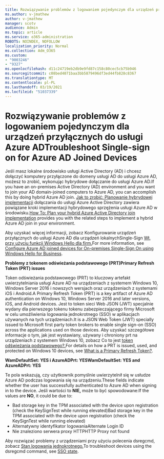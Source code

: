 ```yaml
---
title: Rozwiązywanie problemów z logowaniem pojedynczym dla urządzeń przyłącznych do usługi Azure AD
ms.author: v-jmathew
author: v-jmathew
manager: scotv
audience: Admin
ms.topic: article
ms.service: o365-administration
ROBOTS: NOINDEX, NOFOLLOW
localization_priority: Normal
ms.collection: Adm_O365
ms.custom:
- "9003246"
- "9327"
ms.openlocfilehash: d11c24719eb2db9e9fd87c158c80cec5cb75b946
ms.sourcegitcommit: c08bed4071baa3bb5879496df3ed44fb828c8367
ms.translationtype: MT
ms.contentlocale: pl-PL
ms.lasthandoff: 03/19/2021
ms.locfileid: "51037339"
---
```

# <a name="troubleshoot-single-sign-on-for-azure-ad-joined-devices"></a><span data-ttu-id="bc1bc-102">Rozwiązywanie problemów z logowaniem pojedynczym dla urządzeń przyłącznych do usługi Azure AD</span><span class="sxs-lookup"><span data-stu-id="bc1bc-102">Troubleshoot Single-sign on for Azure AD Joined Devices</span></span>

<span data-ttu-id="bc1bc-103">Jeśli masz lokalne środowisko usługi Active Directory (AD) i chcesz dołączyć komputery przyłączone do domeny usługi AD do usługi Azure AD, możesz to zrobić, wykonując hybrydowe dołączanie do usługi Azure AD.</span><span class="sxs-lookup"><span data-stu-id="bc1bc-103">If you have an on-premises Active Directory (AD) environment and you want to join your AD domain-joined computers to Azure AD, you can accomplish this by doing hybrid Azure AD join.</span></span> <span data-ttu-id="bc1bc-104">[Jak to zrobić: Planowanie hybrydowej implementacji](https://docs.microsoft.com/azure/active-directory/devices/hybrid-azuread-join-plan) dołączania do usługi Azure Active Directory zawiera powiązane kroki implementacji hybrydowego sprzężenia usługi Azure AD w środowisku.</span><span class="sxs-lookup"><span data-stu-id="bc1bc-104">[How To: Plan your hybrid Azure Active Directory join implementation](https://docs.microsoft.com/azure/active-directory/devices/hybrid-azuread-join-plan) provides you with the related steps to implement a hybrid Azure AD join in your environment.</span></span>

<span data-ttu-id="bc1bc-105">Aby uzyskać więcej informacji, zobacz Konfigurowanie urządzeń przyłącznych do usługi Azure AD dla urządzeń lokalnychSingle-Sign [Wł. przy użyciu funkcji Windows Hello dla firm.](https://docs.microsoft.com/windows/security/identity-protection/hello-for-business/hello-hybrid-aadj-sso-base)</span><span class="sxs-lookup"><span data-stu-id="bc1bc-105">For more information, see [Configure Azure AD joined devices for On-premises Single-Sign On using Windows Hello for Business](https://docs.microsoft.com/windows/security/identity-protection/hello-for-business/hello-hybrid-aadj-sso-base).</span></span>

<span data-ttu-id="bc1bc-106">**Problemy z tokenem odświeżania podstawowego (PRT)**</span><span class="sxs-lookup"><span data-stu-id="bc1bc-106">**Primary Refresh Token (PRT) issues**</span></span>

<span data-ttu-id="bc1bc-107">Token odświeżania podstawowego (PRT) to kluczowy artefakt uwierzytelniania usługi Azure AD na urządzeniach z systemem Windows 10, Windows Server 2016 i nowszych wersjach oraz urządzeniach z systemami iOS i Android.</span><span class="sxs-lookup"><span data-stu-id="bc1bc-107">A Primary Refresh Token (PRT) is a key artifact of Azure AD authentication on Windows 10, Windows Server 2016 and later versions, iOS, and Android devices.</span></span> <span data-ttu-id="bc1bc-108">Jest to token sieci Web JSON (JWT) specjalnie wydany dla pierwszego tokenu tokenu zabezpieczającego firmy Microsoft w celu umożliwienia logowania jednokrotnego (SSO) w aplikacjach używanych na tych urządzeniach.</span><span class="sxs-lookup"><span data-stu-id="bc1bc-108">It is a JSON Web Token (JWT) specially issued to Microsoft first party token brokers to enable single sign-on (SSO) across the applications used on those devices.</span></span> <span data-ttu-id="bc1bc-109">Aby uzyskać szczegółowe informacje o tym, jak jest wystawiany, używany i chroniony prt na urządzeniach z systemem Windows 10, zobacz Co to jest [token odświeżania podstawowego?.](https://docs.microsoft.com/azure/active-directory/devices/concept-primary-refresh-token)</span><span class="sxs-lookup"><span data-stu-id="bc1bc-109">For details on how a PRT is issued, used, and protected on Windows 10 devices, see [What is a Primary Refresh Token?](https://docs.microsoft.com/azure/active-directory/devices/concept-primary-refresh-token).</span></span>

<span data-ttu-id="bc1bc-110">**WamDefaultSet: YES i AzureADPrt: YES**</span><span class="sxs-lookup"><span data-stu-id="bc1bc-110">**WamDefaultSet: YES and AzureADPrt: YES**</span></span>

<span data-ttu-id="bc1bc-111">Te pola wskazują, czy użytkownik pomyślnie uwierzytelnił się w usłudze Azure AD podczas logowania się na urządzeniu.</span><span class="sxs-lookup"><span data-stu-id="bc1bc-111">These fields indicate whether the user has successfully authenticated to Azure AD when signing in to the device.</span></span> <span data-ttu-id="bc1bc-112">Jeśli wartości to **NIE,** może to być spowodowane:</span><span class="sxs-lookup"><span data-stu-id="bc1bc-112">If the values are **NO**, it could be due to:</span></span>

- <span data-ttu-id="bc1bc-113">Bad storage key in the TPM associated with the device upon registration (check the KeySignTest while running elevated)</span><span class="sxs-lookup"><span data-stu-id="bc1bc-113">Bad storage key in the TPM associated with the device upon registration (check the KeySignTest while running elevated)</span></span>
- <span data-ttu-id="bc1bc-114">Alternatywny identyfikator logowania</span><span class="sxs-lookup"><span data-stu-id="bc1bc-114">Alternate Login ID</span></span>
- <span data-ttu-id="bc1bc-115">Nie znaleziono serwera proxy HTTP</span><span class="sxs-lookup"><span data-stu-id="bc1bc-115">HTTP Proxy not found</span></span>

<span data-ttu-id="bc1bc-116">Aby rozwiązać problemy z urządzeniami przy użyciu polecenia dsregcmd, zobacz [Stan logowania jednokrotnego.](https://docs.microsoft.com/azure/active-directory/devices/troubleshoot-device-dsregcmd#sso-state)</span><span class="sxs-lookup"><span data-stu-id="bc1bc-116">To troubleshoot devices using the dsregcmd command, see [SSO state](https://docs.microsoft.com/azure/active-directory/devices/troubleshoot-device-dsregcmd#sso-state).</span></span>
